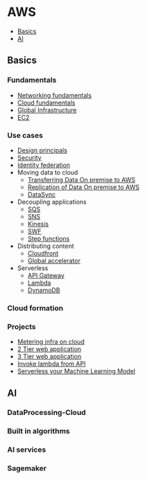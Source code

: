 # AWS
- [Basics](#basics)
- [AI](#ai)

## Basics
### Fundamentals
- [Networking fundamentals](1.Basics/1.Fundamentals/1.Networking/README.md)
- [Cloud fundamentals](1.Basics/1.Fundamentals/2.Cloud/README.md)
- [Global Infrastructure](1.Basics/1.Fundamentals/3.GlobalInfra/README.md)
- [EC2](1.Basics/1.Fundamentals/4.EC2/README.md)

### Use cases
- [Design principals](1.Basics/2.UseCases/1.DesignPrincipals/README.md)
- [Security](1.Basics/2.UseCases/2.Security/README.md)
- [Identity federation](1.Basics/2.UseCases/3.IdentityFederation/README.md)
- Moving data to cloud
  - [Transferring Data On premise to AWS](1.Basics/2.UseCases/4.MovingDataToCloud/Snow/README.md)
  - [Replication of Data On premise to AWS](1.Basics/2.UseCases/4.MovingDataToCloud/Replication/README.md)
  - [DataSync](1.Basics/2.UseCases/4.MovingDataToCloud/DataSync/README.md)
- Decoupling applications
  - [SQS](1.Basics/2.UseCases/5.DecouplingApplications/SQS/README.md)
  - [SNS](1.Basics/2.UseCases/5.DecouplingApplications/SNS/README.md)
  - [Kinesis](1.Basics/2.UseCases/5.DecouplingApplications/Kinesis/README.md)
  - [SWF](1.Basics/2.UseCases/5.DecouplingApplications/SWF/README.md)
  - [Step functions](1.Basics/2.UseCases/5.DecouplingApplications/StepFunction/README.md)
- Distributing content
  - [Cloudfront](1.Basics/2.UseCases/6.DistributingContent/Cloudfront.md)
  - [Global accelerator](1.Basics/2.UseCases/6.DistributingContent/GlobalAccelerator.md)
- Serverless
  - [API Gateway](1.Basics/2.UseCases/7.Serverless/API-Gateway/README.md)
  - [Lambda](1.Basics/2.UseCases/7.Serverless/Lambda/README.md)
  - [DynamoDB](1.Basics/2.UseCases/7.Serverless/DynamoDB/README.md)
### Cloud formation

### Projects
- [Metering infra on cloud](1.Basics/3.Projects/MeteringInfraOnCloud/README.md)
- [2 Tier web application](1.Basics/3.Projects/2TierWebApp/README.md)
- [3 Tier web application](1.Basics/3.Projects/3TierWebApp/README.md)
- [Invoke lambda from API](1.Basics/3.Projects/InvokeLambdaFromAPI/README.md)
- [Serverless your Machine Learning Model](https://medium.com/analytics-vidhya/serverless-your-machine-learning-model-with-pycaret-and-aws-lambda-c33334ee6011)

## AI
### DataProcessing-Cloud

### Built in algorithms

### AI services

### Sagemaker
